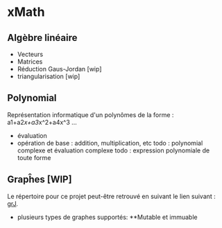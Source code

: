# xMath

## Algèbre linéaire
* Vecteurs
* Matrices
* Réduction Gaus-Jordan [wip]
* triangularisation [wip]

## Polynomial
Représentation informatique d'un polynômes de la forme : a1+a2*x+a3*x^2+a4x^3 ...
* évaluation
* opération de base : addition, multiplication, etc
todo : polynomial complexe et évaluation complexe
todo : expression polynomiale de toute forme

## Grapĥes [WIP]
Le répertoire pour ce projet peut-être retrouvé en suivant le lien suivant : [grJ](https://github.com/L-Applin/grJ).
* plusieurs types de graphes supportés:
**Mutable et immuable


